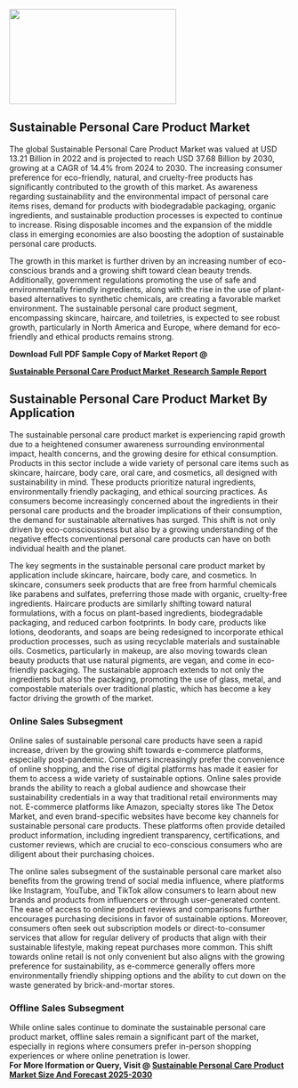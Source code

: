 <p><img class="alignnone size-medium wp-image-20088" src="https://ffe5etoiles.com/wp-content/uploads/2024/12/MST1-300x171.png" alt="" width="300" height="171" /></p><p> <h2>Sustainable Personal Care Product Market </h2><p>The global Sustainable Personal Care Product Market was valued at USD 13.21 Billion in 2022 and is projected to reach USD 37.68 Billion by 2030, growing at a CAGR of 14.4% from 2024 to 2030. The increasing consumer preference for eco-friendly, natural, and cruelty-free products has significantly contributed to the growth of this market. As awareness regarding sustainability and the environmental impact of personal care items rises, demand for products with biodegradable packaging, organic ingredients, and sustainable production processes is expected to continue to increase. Rising disposable incomes and the expansion of the middle class in emerging economies are also boosting the adoption of sustainable personal care products.</p><p>The growth in this market is further driven by an increasing number of eco-conscious brands and a growing shift toward clean beauty trends. Additionally, government regulations promoting the use of safe and environmentally friendly ingredients, along with the rise in the use of plant-based alternatives to synthetic chemicals, are creating a favorable market environment. The sustainable personal care product segment, encompassing skincare, haircare, and toiletries, is expected to see robust growth, particularly in North America and Europe, where demand for eco-friendly and ethical products remains strong.</p></p><p><strong>Download Full PDF Sample Copy of Market Report @</strong></p><p><strong><a href="https://www.verifiedmarketreports.com/download-sample/?rid=268712&utm_source=Sites-google&utm_medium=265" target="_blank">Sustainable Personal Care Product Market &nbsp;Research Sample Report</a></strong></p><p><h2>Sustainable Personal Care Product Market By Application</h2><p>The sustainable personal care product market is experiencing rapid growth due to a heightened consumer awareness surrounding environmental impact, health concerns, and the growing desire for ethical consumption. Products in this sector include a wide variety of personal care items such as skincare, haircare, body care, oral care, and cosmetics, all designed with sustainability in mind. These products prioritize natural ingredients, environmentally friendly packaging, and ethical sourcing practices. As consumers become increasingly concerned about the ingredients in their personal care products and the broader implications of their consumption, the demand for sustainable alternatives has surged. This shift is not only driven by eco-consciousness but also by a growing understanding of the negative effects conventional personal care products can have on both individual health and the planet.</p><p>The key segments in the sustainable personal care product market by application include skincare, haircare, body care, and cosmetics. In skincare, consumers seek products that are free from harmful chemicals like parabens and sulfates, preferring those made with organic, cruelty-free ingredients. Haircare products are similarly shifting toward natural formulations, with a focus on plant-based ingredients, biodegradable packaging, and reduced carbon footprints. In body care, products like lotions, deodorants, and soaps are being redesigned to incorporate ethical production processes, such as using recyclable materials and sustainable oils. Cosmetics, particularly in makeup, are also moving towards clean beauty products that use natural pigments, are vegan, and come in eco-friendly packaging. The sustainable approach extends to not only the ingredients but also the packaging, promoting the use of glass, metal, and compostable materials over traditional plastic, which has become a key factor driving the growth of the market.</p><h3>Online Sales Subsegment</h3><p>Online sales of sustainable personal care products have seen a rapid increase, driven by the growing shift towards e-commerce platforms, especially post-pandemic. Consumers increasingly prefer the convenience of online shopping, and the rise of digital platforms has made it easier for them to access a wide variety of sustainable options. Online sales provide brands the ability to reach a global audience and showcase their sustainability credentials in a way that traditional retail environments may not. E-commerce platforms like Amazon, specialty stores like The Detox Market, and even brand-specific websites have become key channels for sustainable personal care products. These platforms often provide detailed product information, including ingredient transparency, certifications, and customer reviews, which are crucial to eco-conscious consumers who are diligent about their purchasing choices.</p><p>The online sales subsegment of the sustainable personal care market also benefits from the growing trend of social media influence, where platforms like Instagram, YouTube, and TikTok allow consumers to learn about new brands and products from influencers or through user-generated content. The ease of access to online product reviews and comparisons further encourages purchasing decisions in favor of sustainable options. Moreover, consumers often seek out subscription models or direct-to-consumer services that allow for regular delivery of products that align with their sustainable lifestyle, making repeat purchases more common. This shift towards online retail is not only convenient but also aligns with the growing preference for sustainability, as e-commerce generally offers more environmentally friendly shipping options and the ability to cut down on the waste generated by brick-and-mortar stores.</p><h3>Offline Sales Subsegment</h3><p>While online sales continue to dominate the sustainable personal care product market, offline sales remain a significant part of the market, especially in regions where consumers prefer in-person shopping experiences or where online penetration is lower. <strong><br />For More Iformation or Query, Visit @ <a href="https://www.verifiedmarketreports.com/product/sustainable-personal-care-product-market/" target="_blank">Sustainable Personal Care Product Market Size And Forecast 2025-2030</a></strong></p>
